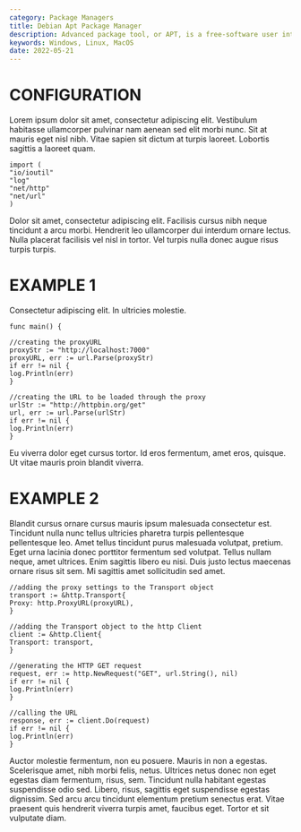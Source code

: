 ```yaml
---
category: Package Managers
title: Debian Apt Package Manager
description: Advanced package tool, or APT, is a free-software user interface that works with core libraries to handle the installation and removal of software on Debian, and Debian-based Linux distributions. APT simplifies the process of managing software on Unix-like computer systems by automating the retrieval, configuration and installation of software packages, either from precompiled files or by compiling source code.
keywords: Windows, Linux, MacOS
date: 2022-05-21
---
```


# CONFIGURATION

Lorem ipsum dolor sit amet, consectetur adipiscing elit. Vestibulum habitasse ullamcorper pulvinar nam aenean sed elit morbi nunc. Sit at mauris eget nisl nibh. Vitae sapien sit dictum at turpis laoreet. Lobortis sagittis a laoreet quam.

```
import (
"io/ioutil"
"log"
"net/http"
"net/url"
)
```

Dolor sit amet, consectetur adipiscing elit. Facilisis cursus nibh neque tincidunt a arcu morbi. Hendrerit leo ullamcorper dui interdum ornare lectus. Nulla placerat facilisis vel nisl in tortor. Vel turpis nulla donec augue risus turpis turpis.

# EXAMPLE 1

Consectetur adipiscing elit. In ultricies molestie.

```
func main() {

//creating the proxyURL
proxyStr := "http://localhost:7000"
proxyURL, err := url.Parse(proxyStr)
if err != nil {
log.Println(err)
}

//creating the URL to be loaded through the proxy
urlStr := "http://httpbin.org/get"
url, err := url.Parse(urlStr)
if err != nil {
log.Println(err)
}
```

Eu viverra dolor eget cursus tortor. Id eros fermentum, amet eros, quisque. Ut vitae mauris proin blandit viverra.

# EXAMPLE 2

Blandit cursus ornare cursus mauris ipsum malesuada consectetur est. Tincidunt nulla nunc tellus ultricies pharetra turpis pellentesque pellentesque leo. Amet tellus tincidunt purus malesuada volutpat, pretium. Eget urna lacinia donec porttitor fermentum sed volutpat. Tellus nullam neque, amet ultrices. Enim sagittis libero eu nisi. Duis justo lectus maecenas ornare risus sit sem. Mi sagittis amet sollicitudin sed amet.

```
//adding the proxy settings to the Transport object
transport := &http.Transport{
Proxy: http.ProxyURL(proxyURL),
}

//adding the Transport object to the http Client
client := &http.Client{
Transport: transport,
}

//generating the HTTP GET request
request, err := http.NewRequest("GET", url.String(), nil)
if err != nil {
log.Println(err)
}

//calling the URL
response, err := client.Do(request)
if err != nil {
log.Println(err)
}
```

Auctor molestie fermentum, non eu posuere. Mauris in non a egestas. Scelerisque amet, nibh morbi felis, netus. Ultrices netus donec non eget egestas diam fermentum, risus, sem. Tincidunt nulla habitant egestas suspendisse odio sed. Libero, risus, sagittis eget suspendisse egestas dignissim. Sed arcu arcu tincidunt elementum pretium senectus erat. Vitae praesent quis hendrerit viverra turpis amet, faucibus eget. Tortor et sit vulputate diam.

